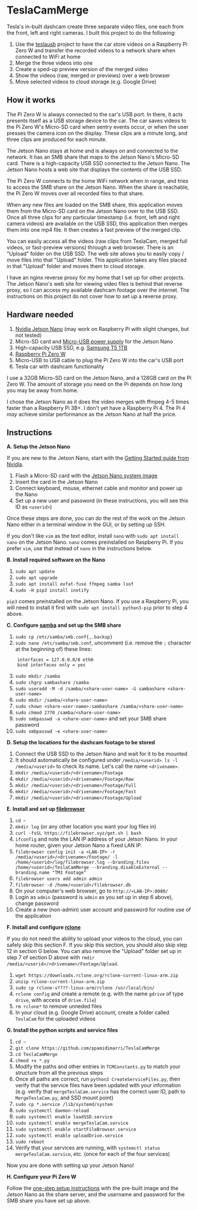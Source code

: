 # TeslaCamMerge

Tesla's in-built dashcam create three separate video files, one each from the front, left and right cameras. I built this project to do the following:
1. Use the [teslausb](https://github.com/marcone/teslausb) project to have the car store videos on a Raspberry Pi Zero W and transfer the recorded videos to a network share when connected to WiFi at home
2. Merge the three videos into one 
3. Create a sped-up preview version of the merged video
4. Show the videos (raw, merged or previews) over a web browser
5. Move selected videos to cloud storage (e.g. Google Drive)

## How it works

The Pi Zero W is always connected to the car's USB port. In there, it acts presents itself as a USB storage device to the car. The car saves videos to the Pi Zero W's Micro-SD card when sentry events occur, or when the user presses the camera icon on the display. These clips are a minute long, and three clips are produced for each minute. 

The Jetson Nano stays at home and is always on and connected to the network. It has an SMB share that maps to the Jetson Nano's Micro-SD card. There is a high-capacity USB SSD connected to the Jetson Nano. The Jetson Nano hosts a web site that displays the contents of the USB SSD. 

The Pi Zero W connects to the home WiFi network when in range, and tries to access the SMB share on the Jetson Nano. When the share is reachable, the Pi Zero W moves over all recorded files to that share.  

When any new files are loaded on the SMB share, this application moves them from the Micro-SD card on the Jetson Nano over to the USB SSD. Once all three clips for any particular timestamp (i.e. front, left and right camera videos) are available on the USB SSD, this application then merges them into one mp4 file. It then creates a fast preview of the merged clip. 

You can easily access all the videos (raw clips from TeslaCam, merged full videos, or fast-preview versions) through a web browser. There is an "Upload" folder on the USB SSD. The web site allows you to easily copy / move files into that "Upload" folder. This application takes any files placed in that "Upload" folder and moves them to cloud storage. 

I have an nginx reverse proxy for my home that I set up for other projects. The Jetson Nano's web site for viewing video files is behind that reverse proxy, so I can access my available dashcam footage over the internet. The instructions on this project do not cover how to set up a reverse proxy. 

## Hardware needed

1. [Nvidia Jetson Nano](https://developer.nvidia.com/buy-jetson?product=jetson_nano&location=US) (may work on Raspberry Pi with slight changes, but not tested)
2. Micro-SD card and [Micro-USB power supply](https://www.adafruit.com/product/1995) for the Jetson Nano
3. High-capacity USB SSD, e.g. [Samsung T5 1TB](https://smile.amazon.com/Samsung-T5-Portable-SSD-MU-PA1T0B/dp/B073H552FJ/)
4. [Raspberry Pi Zero W](https://smile.amazon.com/gp/product/B06XFZC3BX/)
5. Micro-USB to USB cable to plug the Pi Zero W into the car's USB port
6. Tesla car with dashcam functionality

I use a 32GB Micro-SD card on the Jetson Nano, and a 128GB card on the Pi Zero W. The amount of storage you need on the Pi depends on how long you may be away from home. 

I chose the Jetson Nano as it does the video merges with ffmpeg 4-5 times faster than a Raspberry Pi 3B+. I don't yet have a Raspberry Pi 4. The Pi 4 *may* achieve similar performance as the Jetson Nano at half the price. 

## Instructions

**A. Setup the Jetson Nano**

If you are new to the Jetson Nano, start with the [Getting Started guide from Nvidia](https://developer.nvidia.com/embedded/learn/get-started-jetson-nano-devkit#intro).

1. Flash a Micro-SD card with the [Jetson Nano system image](https://developer.nvidia.com/jetson-nano-sd-card-image-r322)
2. Insert the card in the Jetson Nano
3. Connect keyboard, mouse, ethernet cable and monitor and power up the Nano
4. Set up a new user and password (in these instructions, you will see this ID as `<userid>`)

Once these steps are done, you can do the rest of the work on the Jetson Nano either in a terminal window in the GUI, or by setting up SSH. 

If you don't like `vim` as the text editor, install `nano` with `sudo apt install nano` on the Jetson Nano. `nano` comes preinstalled on Raspberry Pi. If you prefer `vim`, use that instead of `nano` in the instructions below.

**B. Install required software on the Nano**
1. `sudo apt update`
2. `sudo apt upgrade`
3. `sudo apt install exfat-fuse ffmpeg samba lsof`
4. `sudo -H pip3 install inotify`

`pip3` comes preinstalled on the Jetson Nano. If you use a Raspberry Pi, you will need to install it first with `sudo apt install python3-pip` prior to step 4 above.

**C. Configure [samba](https://www.samba.org/) and set up the SMB share**
1. `sudo cp /etc/samba/smb.conf{,.backup}`
2. `sudo nano /etc/samba/smb.conf`, uncomment (i.e. remove the `;` character at the beginning of) these lines:
```
	interfaces = 127.0.0.0/8 eth0
	bind interfaces only = yes
```
3. `sudo mkdir /samba`
4. `sudo chgrp sambashare /samba`
5. `sudo useradd -M -d /samba/<share-user-name> -G sambashare <share-user-name>`
6. `sudo mkdir /samba/<share-user-name>`
7. `sudo chown <share-user-name>:sambashare /samba/<share-user-name>`
8. `sudo chmod 2770 /samba/<share-user-name>`
9. `sudo smbpasswd -a <share-user-name>` and set your SMB share password
10. `sudo smbpasswd -e <share-user-name>`

**D. Setup the locations for the dashcam footage to be stored**
1. Connect the USB SSD to the Jetson Nano and wait for it to be mounted
2. It should automatically be configured under `/media/<userid>`. `ls -l /media/<userid>` to check its name. Let's call the name `<drivename>`.
3. `mkdir /media/<userid>/<drivename>/Footage`
4. `mkdir /media/<userid>/<drivename>/Footage/Raw`
5. `mkdir /media/<userid>/<drivename>/Footage/Full`
6. `mkdir /media/<userid>/<drivename>/Footage/Fast`
7. `mkdir /media/<userid>/<drivename>/Footage/Upload`

**E. Install and set up [filebrowser](https://filebrowser.xyz/)**
1. `cd ~`
2. `mkdir log` (or any other location you want your log files in)
3. `curl -fsSL https://filebrowser.xyz/get.sh | bash`
4. `ifconfig` and note the LAN IP address of your Jetson Nano. In your home router, given your Jetson Nano a fixed LAN IP.
5. `filebrowser config init -a <LAN-IP> -r /media/<userid>/<drivename>/Footage/ -l /home/<userid>/log/filebrowser.log --branding.files /home/<userid>/TeslaCamMerge --branding.disableExternal --branding.name "TM3 Footage"`
6. `filebrowser users add admin admin`
7. `filebrowser -d /home/<userid>/filebrowser.db`
8. On your computer's web browser, go to `http://<LAN-IP>:8080/` 
9. Login as `admin` (password is `admin` as you set up in step 6 above), change password
10. Create a new (non-admin) user account and password for routine use of the application

**F. Install and configure [rclone](https://rclone.org/)**

If you do not need the ability to upload your videos to the cloud, you can safely skip this section F. If you skip this section, you should also skip step 12 in section G below. You can also remove the "Upload" folder set up in step 7 of section D above with `rmdir /media/<userid>/<drivename>/Footage/Upload`.

1. `wget https://downloads.rclone.org/rclone-current-linux-arm.zip` 
2. `unzip rclone-current-linux-arm.zip` 
3. `sudo cp rclone-v????-linux-arm/rclone /usr/local/bin/`
4. `rclone config` and create a remote (e.g. with the name `gdrive` of type `drive`, with access of `drive.file`)
5. `rm rclone*` to remove unneded files
6. In your cloud (e.g. Google Drive) account, create a folder called `TeslaCam` for the uploaded videos

**G. Install the python scripts and service files**
1. `cd ~`
2. `git clone https://github.com/ppamidimarri/TeslaCamMerge`
3. `cd TeslaCamMerge`
4. `chmod +x *.py`
5. Modify the paths and other entries in `TCMConstants.py` to match your structure from all the previous steps
6. Once all paths are correct, run `python3 CreateServiceFiles.py`, then verify that the service files have been updated with your information (e.g. verify that `mergeTeslaCam.service` has the correct user ID, path to `MergeTeslaCam.py`, and SSD mount point)
7. `sudo cp *.service /lib/systemd/system`
8. `sudo systemctl daemon-reload`
9. `sudo systemctl enable loadSSD.service`
10. `sudo systemctl enable mergeTeslaCam.service`
11. `sudo systemctl enable startFileBrowser.service`
12. `sudo systemctl enable uploadDrive.service`
13. `sudo reboot`
14. Verify that your services are running, with `systemctl status mergeTeslaCam.service`, etc. (once for each of the four services)

Now you are done with setting up your Jetson Nano! 

**H. Configure your Pi Zero W**

Follow the [one-step setup instructions](https://github.com/marcone/teslausb/blob/main-dev/doc/OneStepSetup.md) with the pre-built image and the Jetson Nano as the share server, and the username and password for the SMB share you have set up above. 
